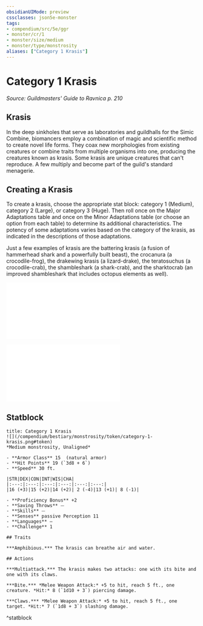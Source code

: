 ```yaml
---
obsidianUIMode: preview
cssclasses: json5e-monster
tags:
- compendium/src/5e/ggr
- monster/cr/1
- monster/size/medium
- monster/type/monstrosity
aliases: ["Category 1 Krasis"]
---
```

# Category 1 Krasis
*Source: Guildmasters' Guide to Ravnica p. 210*  

## Krasis

In the deep sinkholes that serve as laboratories and guildhalls for the Simic Combine, biomancers employ a combination of magic and scientific method to create novel life forms. They coax new morphologies from existing creatures or combine traits from multiple organisms into one, producing the creatures known as krasis. Some krasis are unique creatures that can't reproduce. A few multiply and become part of the guild's standard menagerie.

## Creating a Krasis

To create a krasis, choose the appropriate stat block: category 1 (Medium), category 2 (Large), or category 3 (Huge). Then roll once on the Major Adaptations table and once on the Minor Adaptations table (or choose an option from each table) to determine its additional characteristics. The potency of some adaptations varies based on the category of the krasis, as indicated in the descriptions of those adaptations.

Just a few examples of krasis are the battering krasis (a fusion of hammerhead shark and a powerfully built beast), the crocanura (a crocodile-frog), the drakewing krasis (a lizard-drake), the teratosuchus (a crocodile-crab), the shambleshark (a shark-crab), and the sharktocrab (an improved shambleshark that includes octopus elements as well).

![Major Adaptations](/compendium/tables/major-adaptations-ggr.md)

![Minor Adaptations](/compendium/tables/minor-adaptations-ggr.md)

## Statblock

```ad-statblock
title: Category 1 Krasis
![](/compendium/bestiary/monstrosity/token/category-1-krasis.png#token)
*Medium monstrosity, Unaligned*

- **Armor Class** 15  (natural armor)
- **Hit Points** 19 (`3d8 + 6`)
- **Speed** 30 ft.

|STR|DEX|CON|INT|WIS|CHA|
|:---:|:---:|:---:|:---:|:---:|:---:|
|16 (+3)|15 (+2)|14 (+2)| 2 (-4)|13 (+1)| 8 (-1)|

- **Proficiency Bonus** +2
- **Saving Throws** ⏤
- **Skills** ⏤
- **Senses** passive Perception 11
- **Languages** —
- **Challenge** 1

## Traits

***Amphibious.*** The krasis can breathe air and water.

## Actions

***Multiattack.*** The krasis makes two attacks: one with its bite and one with its claws.

***Bite.*** *Melee Weapon Attack:* +5 to hit, reach 5 ft., one creature. *Hit:* 8 (`1d10 + 3`) piercing damage.

***Claws.*** *Melee Weapon Attack:* +5 to hit, reach 5 ft., one target. *Hit:* 7 (`1d8 + 3`) slashing damage.
```
^statblock